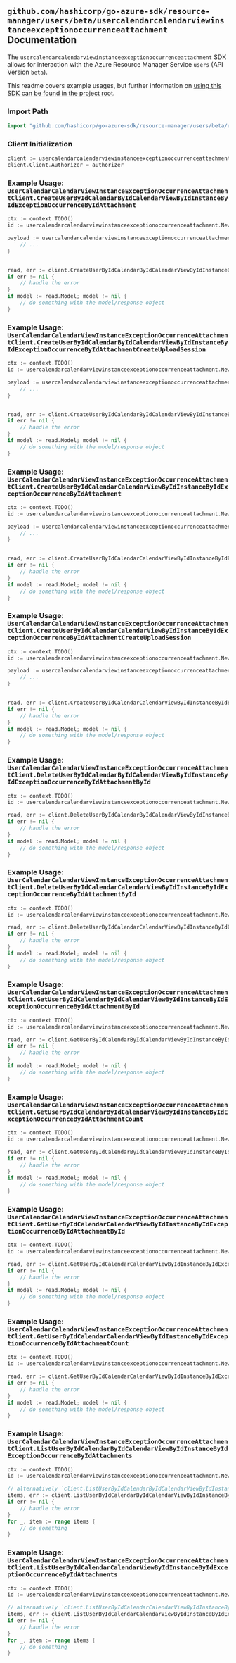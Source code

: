 
## `github.com/hashicorp/go-azure-sdk/resource-manager/users/beta/usercalendarcalendarviewinstanceexceptionoccurrenceattachment` Documentation

The `usercalendarcalendarviewinstanceexceptionoccurrenceattachment` SDK allows for interaction with the Azure Resource Manager Service `users` (API Version `beta`).

This readme covers example usages, but further information on [using this SDK can be found in the project root](https://github.com/hashicorp/go-azure-sdk/tree/main/docs).

### Import Path

```go
import "github.com/hashicorp/go-azure-sdk/resource-manager/users/beta/usercalendarcalendarviewinstanceexceptionoccurrenceattachment"
```


### Client Initialization

```go
client := usercalendarcalendarviewinstanceexceptionoccurrenceattachment.NewUserCalendarCalendarViewInstanceExceptionOccurrenceAttachmentClientWithBaseURI("https://management.azure.com")
client.Client.Authorizer = authorizer
```


### Example Usage: `UserCalendarCalendarViewInstanceExceptionOccurrenceAttachmentClient.CreateUserByIdCalendarByIdCalendarViewByIdInstanceByIdExceptionOccurrenceByIdAttachment`

```go
ctx := context.TODO()
id := usercalendarcalendarviewinstanceexceptionoccurrenceattachment.NewUserCalendarCalendarViewInstanceExceptionOccurrenceID("userIdValue", "calendarIdValue", "eventIdValue", "eventId1Value", "eventId2Value")

payload := usercalendarcalendarviewinstanceexceptionoccurrenceattachment.Attachment{
	// ...
}


read, err := client.CreateUserByIdCalendarByIdCalendarViewByIdInstanceByIdExceptionOccurrenceByIdAttachment(ctx, id, payload)
if err != nil {
	// handle the error
}
if model := read.Model; model != nil {
	// do something with the model/response object
}
```


### Example Usage: `UserCalendarCalendarViewInstanceExceptionOccurrenceAttachmentClient.CreateUserByIdCalendarByIdCalendarViewByIdInstanceByIdExceptionOccurrenceByIdAttachmentCreateUploadSession`

```go
ctx := context.TODO()
id := usercalendarcalendarviewinstanceexceptionoccurrenceattachment.NewUserCalendarCalendarViewInstanceExceptionOccurrenceID("userIdValue", "calendarIdValue", "eventIdValue", "eventId1Value", "eventId2Value")

payload := usercalendarcalendarviewinstanceexceptionoccurrenceattachment.CreateUserByIdCalendarByIdCalendarViewByIdInstanceByIdExceptionOccurrenceByIdAttachmentCreateUploadSessionRequest{
	// ...
}


read, err := client.CreateUserByIdCalendarByIdCalendarViewByIdInstanceByIdExceptionOccurrenceByIdAttachmentCreateUploadSession(ctx, id, payload)
if err != nil {
	// handle the error
}
if model := read.Model; model != nil {
	// do something with the model/response object
}
```


### Example Usage: `UserCalendarCalendarViewInstanceExceptionOccurrenceAttachmentClient.CreateUserByIdCalendarCalendarViewByIdInstanceByIdExceptionOccurrenceByIdAttachment`

```go
ctx := context.TODO()
id := usercalendarcalendarviewinstanceexceptionoccurrenceattachment.NewUserCalendarCalendarViewInstanceExceptionOccurrenceID("userIdValue", "calendarIdValue", "eventIdValue", "eventId1Value", "eventId2Value")

payload := usercalendarcalendarviewinstanceexceptionoccurrenceattachment.Attachment{
	// ...
}


read, err := client.CreateUserByIdCalendarCalendarViewByIdInstanceByIdExceptionOccurrenceByIdAttachment(ctx, id, payload)
if err != nil {
	// handle the error
}
if model := read.Model; model != nil {
	// do something with the model/response object
}
```


### Example Usage: `UserCalendarCalendarViewInstanceExceptionOccurrenceAttachmentClient.CreateUserByIdCalendarCalendarViewByIdInstanceByIdExceptionOccurrenceByIdAttachmentCreateUploadSession`

```go
ctx := context.TODO()
id := usercalendarcalendarviewinstanceexceptionoccurrenceattachment.NewUserCalendarCalendarViewInstanceExceptionOccurrenceID("userIdValue", "calendarIdValue", "eventIdValue", "eventId1Value", "eventId2Value")

payload := usercalendarcalendarviewinstanceexceptionoccurrenceattachment.CreateUserByIdCalendarCalendarViewByIdInstanceByIdExceptionOccurrenceByIdAttachmentCreateUploadSessionRequest{
	// ...
}


read, err := client.CreateUserByIdCalendarCalendarViewByIdInstanceByIdExceptionOccurrenceByIdAttachmentCreateUploadSession(ctx, id, payload)
if err != nil {
	// handle the error
}
if model := read.Model; model != nil {
	// do something with the model/response object
}
```


### Example Usage: `UserCalendarCalendarViewInstanceExceptionOccurrenceAttachmentClient.DeleteUserByIdCalendarByIdCalendarViewByIdInstanceByIdExceptionOccurrenceByIdAttachmentById`

```go
ctx := context.TODO()
id := usercalendarcalendarviewinstanceexceptionoccurrenceattachment.NewUserCalendarCalendarViewInstanceExceptionOccurrenceAttachmentID("userIdValue", "eventIdValue", "eventId1Value", "eventId2Value", "attachmentIdValue")

read, err := client.DeleteUserByIdCalendarByIdCalendarViewByIdInstanceByIdExceptionOccurrenceByIdAttachmentById(ctx, id)
if err != nil {
	// handle the error
}
if model := read.Model; model != nil {
	// do something with the model/response object
}
```


### Example Usage: `UserCalendarCalendarViewInstanceExceptionOccurrenceAttachmentClient.DeleteUserByIdCalendarCalendarViewByIdInstanceByIdExceptionOccurrenceByIdAttachmentById`

```go
ctx := context.TODO()
id := usercalendarcalendarviewinstanceexceptionoccurrenceattachment.NewUserCalendarCalendarViewInstanceExceptionOccurrenceAttachmentID("userIdValue", "eventIdValue", "eventId1Value", "eventId2Value", "attachmentIdValue")

read, err := client.DeleteUserByIdCalendarCalendarViewByIdInstanceByIdExceptionOccurrenceByIdAttachmentById(ctx, id)
if err != nil {
	// handle the error
}
if model := read.Model; model != nil {
	// do something with the model/response object
}
```


### Example Usage: `UserCalendarCalendarViewInstanceExceptionOccurrenceAttachmentClient.GetUserByIdCalendarByIdCalendarViewByIdInstanceByIdExceptionOccurrenceByIdAttachmentById`

```go
ctx := context.TODO()
id := usercalendarcalendarviewinstanceexceptionoccurrenceattachment.NewUserCalendarCalendarViewInstanceExceptionOccurrenceAttachmentID("userIdValue", "eventIdValue", "eventId1Value", "eventId2Value", "attachmentIdValue")

read, err := client.GetUserByIdCalendarByIdCalendarViewByIdInstanceByIdExceptionOccurrenceByIdAttachmentById(ctx, id)
if err != nil {
	// handle the error
}
if model := read.Model; model != nil {
	// do something with the model/response object
}
```


### Example Usage: `UserCalendarCalendarViewInstanceExceptionOccurrenceAttachmentClient.GetUserByIdCalendarByIdCalendarViewByIdInstanceByIdExceptionOccurrenceByIdAttachmentCount`

```go
ctx := context.TODO()
id := usercalendarcalendarviewinstanceexceptionoccurrenceattachment.NewUserCalendarCalendarViewInstanceExceptionOccurrenceID("userIdValue", "calendarIdValue", "eventIdValue", "eventId1Value", "eventId2Value")

read, err := client.GetUserByIdCalendarByIdCalendarViewByIdInstanceByIdExceptionOccurrenceByIdAttachmentCount(ctx, id)
if err != nil {
	// handle the error
}
if model := read.Model; model != nil {
	// do something with the model/response object
}
```


### Example Usage: `UserCalendarCalendarViewInstanceExceptionOccurrenceAttachmentClient.GetUserByIdCalendarCalendarViewByIdInstanceByIdExceptionOccurrenceByIdAttachmentById`

```go
ctx := context.TODO()
id := usercalendarcalendarviewinstanceexceptionoccurrenceattachment.NewUserCalendarCalendarViewInstanceExceptionOccurrenceAttachmentID("userIdValue", "eventIdValue", "eventId1Value", "eventId2Value", "attachmentIdValue")

read, err := client.GetUserByIdCalendarCalendarViewByIdInstanceByIdExceptionOccurrenceByIdAttachmentById(ctx, id)
if err != nil {
	// handle the error
}
if model := read.Model; model != nil {
	// do something with the model/response object
}
```


### Example Usage: `UserCalendarCalendarViewInstanceExceptionOccurrenceAttachmentClient.GetUserByIdCalendarCalendarViewByIdInstanceByIdExceptionOccurrenceByIdAttachmentCount`

```go
ctx := context.TODO()
id := usercalendarcalendarviewinstanceexceptionoccurrenceattachment.NewUserCalendarCalendarViewInstanceExceptionOccurrenceID("userIdValue", "calendarIdValue", "eventIdValue", "eventId1Value", "eventId2Value")

read, err := client.GetUserByIdCalendarCalendarViewByIdInstanceByIdExceptionOccurrenceByIdAttachmentCount(ctx, id)
if err != nil {
	// handle the error
}
if model := read.Model; model != nil {
	// do something with the model/response object
}
```


### Example Usage: `UserCalendarCalendarViewInstanceExceptionOccurrenceAttachmentClient.ListUserByIdCalendarByIdCalendarViewByIdInstanceByIdExceptionOccurrenceByIdAttachments`

```go
ctx := context.TODO()
id := usercalendarcalendarviewinstanceexceptionoccurrenceattachment.NewUserCalendarCalendarViewInstanceExceptionOccurrenceID("userIdValue", "calendarIdValue", "eventIdValue", "eventId1Value", "eventId2Value")

// alternatively `client.ListUserByIdCalendarByIdCalendarViewByIdInstanceByIdExceptionOccurrenceByIdAttachments(ctx, id)` can be used to do batched pagination
items, err := client.ListUserByIdCalendarByIdCalendarViewByIdInstanceByIdExceptionOccurrenceByIdAttachmentsComplete(ctx, id)
if err != nil {
	// handle the error
}
for _, item := range items {
	// do something
}
```


### Example Usage: `UserCalendarCalendarViewInstanceExceptionOccurrenceAttachmentClient.ListUserByIdCalendarCalendarViewByIdInstanceByIdExceptionOccurrenceByIdAttachments`

```go
ctx := context.TODO()
id := usercalendarcalendarviewinstanceexceptionoccurrenceattachment.NewUserCalendarCalendarViewInstanceExceptionOccurrenceID("userIdValue", "calendarIdValue", "eventIdValue", "eventId1Value", "eventId2Value")

// alternatively `client.ListUserByIdCalendarCalendarViewByIdInstanceByIdExceptionOccurrenceByIdAttachments(ctx, id)` can be used to do batched pagination
items, err := client.ListUserByIdCalendarCalendarViewByIdInstanceByIdExceptionOccurrenceByIdAttachmentsComplete(ctx, id)
if err != nil {
	// handle the error
}
for _, item := range items {
	// do something
}
```
